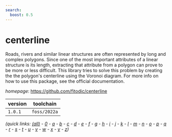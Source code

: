 ```yaml
---
search:
  boost: 0.5
---
```

# centerline

Roads, rivers and similar linear structures are often represented by long and complex polygons.  Since one of the most important attributes of a linear structure is its length, extracting that  attribute from a polygon can prove to be more or less difficult. This library tries to solve this problem by creating the the polygon's centerline using the  Voronoi diagram. For more info on how to use this package, see the official documentation.

*homepage*: <https://github.com/fitodic/centerline>

version | toolchain
--------|----------
``1.0.1`` | ``foss/2022a``


*(quick links: [(all)](../index.md) - [0](../0/index.md) - [a](../a/index.md) - [b](../b/index.md) - [c](../c/index.md) - [d](../d/index.md) - [e](../e/index.md) - [f](../f/index.md) - [g](../g/index.md) - [h](../h/index.md) - [i](../i/index.md) - [j](../j/index.md) - [k](../k/index.md) - [l](../l/index.md) - [m](../m/index.md) - [n](../n/index.md) - [o](../o/index.md) - [p](../p/index.md) - [q](../q/index.md) - [r](../r/index.md) - [s](../s/index.md) - [t](../t/index.md) - [u](../u/index.md) - [v](../v/index.md) - [w](../w/index.md) - [x](../x/index.md) - [y](../y/index.md) - [z](../z/index.md))*

